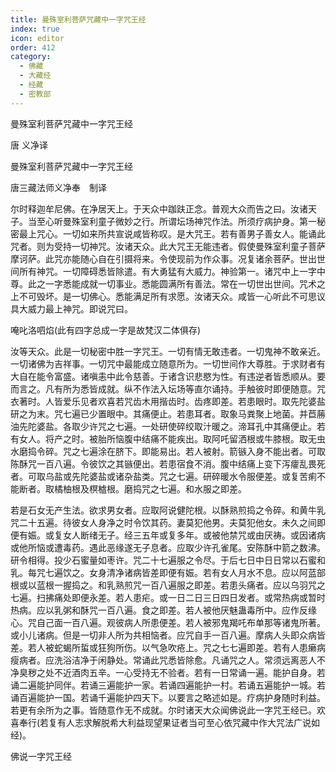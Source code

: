 ```yaml
---
title: 曼殊室利菩萨咒藏中一字咒王经
index: true
icon: editor
order: 412
category:
  - 佛藏
  - 大藏经
  - 经藏
  - 密教部
---
```


  曼殊室利菩萨咒藏中一字咒王经  

唐 义净译  

曼殊室利菩萨咒藏中一字咒王经  

唐三藏法师义净奉　制译  

尔时释迦牟尼佛。在净居天上。于天众中跏趺正念。普观大众而告之曰。汝诸天子。当至心听曼殊室利童子微妙之行。所谓坛场神咒作法。所须疗病护身。第一秘密最上咒心。一切如来所共宣说咸皆称叹。是大咒王。若有善男子善女人。能诵此咒者。则为受持一切神咒。汝诸天众。此大咒王无能违者。假使曼殊室利童子菩萨摩诃萨。此咒亦能随心自在引摄将来。令使现前为作众事。况复诸余菩萨。世出世间所有神咒。一切障碍悉皆除遣。有大勇猛有大威力。神验第一。诸咒中上一字中尊。此之一字悉能成就一切事业。悉能圆满所有善法。常在一切世出世间。咒术之上不可毁坏。是一切佛心。悉能满足所有求愿。汝诸天众。咸皆一心听此不可思议具大威力最上神咒。即说咒曰。  

唵叱洛呬焰(此有四字总成一字是故梵汉二体俱存)  

汝等天众。此是一切秘密中胜一字咒王。一切有情无敢违者。一切鬼神不敢亲近。一切诸佛为吉祥事。一切咒中最能成立随意所为。一切世间作大尊胜。于求财者有大自在能令富盛。诸嗔恚中此令慈善。于诸含识悲愍为性。有违逆者皆悉顺从。要而言之。凡有所为悉皆成就。纵不作法入坛场等直尔诵持。手触彼时即便随意。咒衣著时。人皆爱乐见者欢喜若咒齿木用揩齿时。齿疼即差。若患眼时。取先陀婆盐研之为末。咒七遍已少置眼中。其痛便止。若患耳者。取象马粪聚上地菌。并苣蕂油先陀婆盐。各取少许咒之七遍。一处研使碎绞取汁暖之。渧耳孔中其痛便止。若有女人。将产之时。被胎所恼腹中结痛不能疾出。取阿吒留洒根或牛膝根。取无虫水磨捣令碎。咒之七遍涂在脐下。即能易出。若人被射。箭镞入身不能出者。可取陈酥咒一百八遍。令彼饮之其镞便出。若患宿食不消。腹中结痛上变下泻癨乱畏死者。可取乌盐或先陀婆盐或诸杂盐类。咒之七遍。研碎暖水令服便差。或复苦痢不能断者。取橘柚根及榠樝根。磨捣咒之七遍。和水服之即差。  

若是石女无产生法。欲求男女者。应取阿说健陀根。以酥熟煎捣之令碎。和黄牛乳咒二十五遍。待彼女人身净之时令饮其药。妻莫犯他男。夫莫犯他女。未久之间即便有娠。或复女人断绪无子。经三五年或复多年。或被他禁咒或由厌祷。或因诸病或他所恼或遭毒药。遇此恶缘遂无子息者。应取少许孔雀尾。安陈酥中箭之数沸。研令相得。投少石蜜量如枣许。咒二十七遍服之令尽。于后七日中日日常以石蜜和乳。每咒七遍饮之。女身清净诸病皆差即便有娠。若有女人月水不息。应以阿蓝部根或以蓝根一握捣之。和乳熟煎咒一百八遍服之即差。若患头痛者。应以乌羽咒之七遍。扫拂痛处即便永差。若人患疟。或一日二日三日四日发者。或常热病或暂时热病。应以乳粥和酥咒一百八遍。食之即差。若人被他厌魅蛊毒所中。应作反缘心。咒自己面一百八遍。观彼病人所患便差。若人被邪鬼羯吒布单那等诸鬼所著。或小儿诸病。但是一切非人所为共相恼者。应咒自手一百八遍。摩病人头即众病皆差。若人被蛇蝎所蜇或狂狗所伤。以气急吹疮上。咒之七七遍即差。若有人患癞病瘦病者。应洗浴洁净于闲静处。常诵此咒悉皆除愈。凡诵咒之人。常须远离恶人不净臭秽之处不近酒肉五辛。一心受持无不验者。若有一日常诵一遍。能护自身。若诵二遍能护同伴。若诵三遍能护一家。若诵四遍能护一村。若诵五遍能护一城。若诵百遍能护一国。若诵千遍能护四天下。以要言之略述如是。疗病护身随时利益。若更有余所为之事。皆随意作无不成就。尔时诸天大众闻佛说此一字咒王经已。欢喜奉行(若复有人志求解脱希大利益现望果证者当可至心依咒藏中作大咒法广说如经)。  

佛说一字咒王经  
